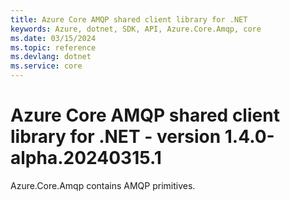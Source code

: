 ```yaml
---
title: Azure Core AMQP shared client library for .NET
keywords: Azure, dotnet, SDK, API, Azure.Core.Amqp, core
ms.date: 03/15/2024
ms.topic: reference
ms.devlang: dotnet
ms.service: core
---
```

# Azure Core AMQP shared client library for .NET - version 1.4.0-alpha.20240315.1 


Azure.Core.Amqp contains AMQP primitives. 

